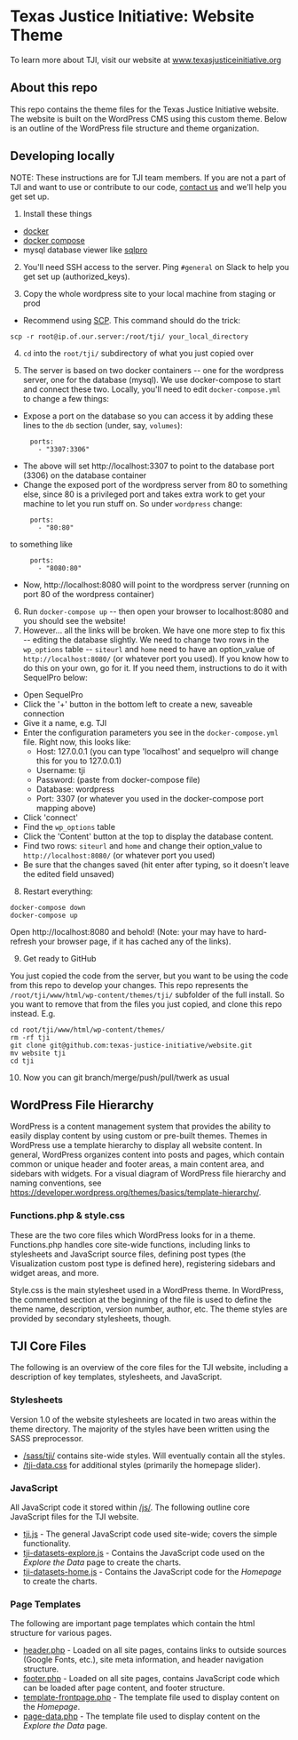 # Texas Justice Initiative: Website Theme

To learn more about TJI, visit our website at www.texasjusticeinitiative.org

## About this repo

This repo contains the theme files for the Texas Justice Initiative website. The website is built on the WordPress CMS using this custom theme. Below is an outline of the WordPress file structure and theme organization.

## Developing locally

NOTE: These instructions are for TJI team members. If you are not a part of TJI and want to use or contribute to our code, [contact us](http://texasjusticeinitiative.org/contact/) and we'll help you get set up.

1. Install these things 
- [docker](https://www.docker.com/community-edition#/download)
- [docker compose](https://docs.docker.com/compose/install/)
- mysql database viewer like [sqlpro](https://sequelpro.com/download)

2. You'll need SSH access to the server. Ping `#general` on Slack to help you get set up (authorized_keys).

3. Copy the whole wordpress site to your local machine from staging or prod
- Recommend using [SCP](https://linuxacademy.com/blog/linux/ssh-and-scp-howto-tips-tricks/). This command should do the trick:
```
scp -r root@ip.of.our.server:/root/tji/ your_local_directory
```

4. `cd` into the `root/tji/` subdirectory of what you just copied over

5. The server is based on two docker containers -- one for the wordpress server, one for the database (mysql). We use docker-compose to start and connect these two. Locally, you'll need to edit `docker-compose.yml` to change a few things:
- Expose a port on the database so you can access it by adding these lines to the `db` section (under, say, `volumes`):
```
     ports:
       - "3307:3306"
```
- The above will set http://localhost:3307 to point to the database port (3306) on the database container
- Change the exposed port of the wordpress server from 80 to something else, since 80 is a privileged port and takes extra work to get your machine to let you run stuff on. So under `wordpress` change:
```
     ports:
       - "80:80"
```
to something like
```
     ports:
       - "8080:80"
```
- Now, http://localhost:8080 will point to the wordpress server (running on port 80 of the wordpress container)

6. Run `docker-compose up` -- then open your browser to localhost:8080 and you should see the website!
7. However... all the links will be broken. We have one more step to fix this -- editing the database slightly. We need to change two rows in the `wp_options` table -- `siteurl` and `home` need to have an option_value of `http://localhost:8080/` (or whatever port you used). If you know how to do this on your own, go for it. If you need them, instructions to do it with SequelPro below:
- Open SequelPro
- Click the '+' button in the bottom left to create a new, saveable connection
- Give it a name, e.g. TJI
- Enter the configuration parameters you see in the `docker-compose.yml` file. Right now, this looks like:
  - Host: 127.0.0.1 (you can type 'localhost' and sequelpro will change this for you to 127.0.0.1)
  - Username: tji
  - Password: (paste from docker-compose file)
  - Database: wordpress
  - Port: 3307 (or whatever you used in the docker-compose port mapping above)
- Click 'connect'
- Find the `wp_options` table
- Click the 'Content' button at the top to display the database content.
- Find two rows: `siteurl` and `home` and change their option_value to `http://localhost:8080/` (or whatever port you used)
- Be sure that the changes saved (hit enter after typing, so it doesn't leave the edited field unsaved)

8. Restart everything:
```
docker-compose down
docker-compose up
```
Open http://localhost:8080 and behold! (Note: your may have to hard-refresh your browser page, if it has cached any of the links).

9. Get ready to GitHub

You just copied the code from the server, but you want to be using the code from this repo to develop your changes. This repo represents the `/root/tji/www/html/wp-content/themes/tji/` subfolder of the full install. So you want to remove that from the files you just copied, and clone this repo instead. E.g.
```
cd root/tji/www/html/wp-content/themes/
rm -rf tji
git clone git@github.com:texas-justice-initiative/website.git
mv website tji
cd tji
```

10. Now you can git branch/merge/push/pull/twerk as usual

## WordPress File Hierarchy

WordPress is a content management system that provides the ability to easily display content by using custom or pre-built themes. Themes in WordPress use a template hierarchy to display all website content. In general, WordPress organizes content into posts and pages, which contain common or unique header and footer areas, a main content area, and sidebars with widgets. For a visual diagram of WordPress file hierarchy and naming conventions, see https://developer.wordpress.org/themes/basics/template-hierarchy/.

### Functions.php & style.css

These are the two core files which WordPress looks for in a theme. Functions.php handles core site-wide functions, including links to stylesheets and JavaScript source files, defining post types (the Visualization custom post type is defined here), registering sidebars and widget areas, and more.

Style.css is the main stylesheet used in a WordPress theme. In WordPress, the commented section at the beginning of the file is used to define the theme name, description, version number, author, etc. The theme styles are provided by secondary stylesheets, though.

## TJI Core Files

The following is an overview of the core files for the TJI website, including a description of key templates, stylesheets, and JavaScript. 

### Stylesheets

Version 1.0 of the website stylesheets are located in two areas within the theme directory. The majority of the styles have been written using the SASS preprocessor.

* [/sass/tji/](/sass/tji) contains site-wide styles. Will eventually contain all the styles.
* [/tji-data.css](/tji-data.css) for additional styles (primarily the homepage slider).

### JavaScript

All JavaScript code it stored within [/js/](/js). The following outline core JavaScript files for the TJI website.

* [tji.js](/js/tji.js) - The general JavaScript code used site-wide; covers the simple functionality.
* [tji-datasets-explore.js](/js/tji-datasets-explore.js) - Contains the JavaScript code used on the _Explore the Data_ page to create the charts.
* [tji-datasets-home.js](/js/tji-datasets-home.js) - Contains the JavaScript code for the _Homepage_ to create the charts.

### Page Templates

The following are important page templates which contain the html structure for various pages.

* [header.php](header.php) - Loaded on all site pages, contains links to outside sources (Google Fonts, etc.), site meta information, and header navigation structure.
* [footer.php](footer.php) - Loaded on all site pages, contains JavaScript code which can be loaded after page content, and footer structure. 
* [template-frontpage.php](template-frontpage.php) - The template file used to display content on the _Homepage_.
* [page-data.php](page-data.php) - The template file used to display content on the _Explore the Data_ page.
